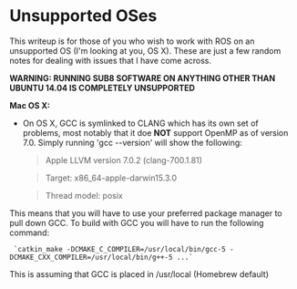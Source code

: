 # Unsupported OSes
This writeup is for those of you who wish to work with ROS on an unsupported OS (I'm looking at you, OS X). These are just a few random notes for dealing with issues that I have come across. 

__WARNING: RUNNING SUB8 SOFTWARE ON ANYTHING OTHER THAN UBUNTU 14.04 IS COMPLETELY UNSUPPORTED__


__Mac OS X:__
* On OS X, GCC is symlinked to CLANG which has its own set of problems, most notably that it doe __NOT__ support OpenMP as of version 7.0. Simply running 'gcc --version' will show the following:

     >Apple LLVM version 7.0.2 (clang-700.1.81)

     >Target: x86_64-apple-darwin15.3.0

     >Thread model: posix

 This means that you will have to use your preferred package manager to pull down GCC. To build with GCC you will have to run the following command:
     
     `catkin_make -DCMAKE_C_COMPILER=/usr/local/bin/gcc-5 -DCMAKE_CXX_COMPILER=/usr/local/bin/g++-5 ...`

This is assuming that GCC is placed in /usr/local (Homebrew default)